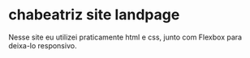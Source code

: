 # chabeatriz site landpage

Nesse site eu utilizei praticamente html e css, junto com Flexbox para deixa-lo responsivo.


